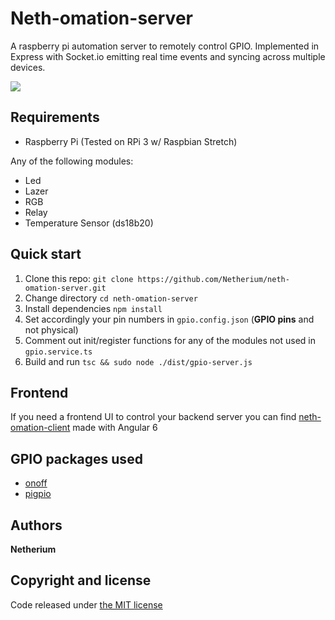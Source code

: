 # Neth-omation-server
A raspberry pi automation server to remotely control GPIO.
Implemented in Express with Socket.io emitting real time events and syncing across multiple devices.

<img src="https://raw.githubusercontent.com/Netherium/neth-omation-server/master/images/preview.png">

## Requirements
-  Raspberry Pi (Tested on RPi 3 w/ Raspbian Stretch)

Any of the following modules:
- Led
- Lazer
- RGB
- Relay
- Temperature Sensor (ds18b20)
 
## Quick start
1. Clone this repo: `git clone https://github.com/Netherium/neth-omation-server.git`
2. Change directory  `cd neth-omation-server`
3. Install dependencies `npm install`
4. Set accordingly your pin numbers in `gpio.config.json` (<b>GPIO pins</b> and not physical)
5. Comment out init/register functions for any of the modules not used in `gpio.service.ts`
6. Build and run `tsc && sudo node ./dist/gpio-server.js`  

## Frontend
If you need a frontend UI to control your backend server you can find [neth-omation-client](https://github.com/Netherium/neth-omation-client) made with Angular 6

## GPIO packages used
* [onoff](https://github.com/fivdi/onoff)
* [pigpio](https://github.com/fivdi/pigpio)

## Authors
**Netherium**

## Copyright and license
Code released under [the MIT license](https://github.com/Netherium/neth-omation-server/blob/master/LICENSE)
